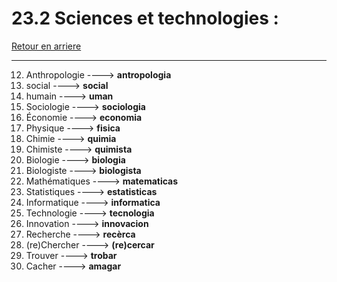 # 23.2 Sciences et technologies : 

[Retour en arriere](../../../menu_fiches.md)

---

12. Anthropologie  ----> **antropologia**
13. social  ----> **social**
14. humain ----> **uman**
15. Sociologie  ----> **sociologia**
16. Économie  ----> **economia**
17. Physique  ----> **fisica**
18. Chimie  ----> **quimia**
19. Chimiste ----> **quimista**
20. Biologie  ----> **biologia**
21. Biologiste ----> **biologista**
22. Mathématiques  ----> **matematicas**
23. Statistiques  ----> **estatisticas**
24. Informatique  ----> **informatica**
25. Technologie  ----> **tecnologia**
27. Innovation  ----> **innovacion**
28. Recherche  ----> **recèrca**
29. (re)Chercher ----> **(re)cercar**
30. Trouver ----> **trobar**
31. Cacher ----> **amagar**